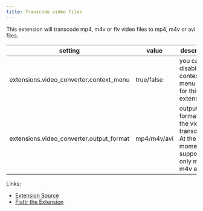 ```yaml
---
title: Transcode video files
---
```


This extension will transcode mp4, m4v or flv video files to mp4, m4v or avi files.

| setting                                    | value       | description                                                                                  |
|--------------------------------------------|-------------|----------------------------------------------------------------------------------------------|
| extensions.video\_converter.context\_menu  | true/false  | you can disable the context menu entry for this extension                                    |
| extensions.video\_converter.output\_format | mp4/m4v/avi | output format for the video transcoding. At the moment we support/test only mp4, m4v and avi |

Links:

-   [Extension Source](https://github.com/gpodder/gpodder/blob/master/share/gpodder/extensions/video_converter.py)
-   [Flattr the Extension](https://flattr.com/thing/1248762/gPodder-Video-Converter-Extension)
